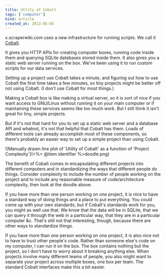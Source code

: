 ```yaml
---
title: Utlity of Cobalt
tags: ['computer']
kind: article
created_at: 2013-05-05
---
```


x.scraperwiki.com uses a new infrastructure for running scripts. We call it
[Cobalt](https://github.com/scraperwiki/cobalt).

It gives you HTTP APIs for creating computer boxes, running code inside them
and querying SQLite databases stored inside them. It also gives you a static
web server running on the box. We've been using it to run custom scripts for
our data services.

Setting up a project use Cobalt takes a minute, and figuring out how to use
Cobalt the first time takes a few minutes, so tiny projects might be better
off not using Cobalt. (I don't use Cobalt for most things.)

Making a Cobalt box is like making a virtual server, so it is sort of nice if
you want access to GNU/Linux without running it on your main computer or if
maintaining these services seems like too much work. But I still think it isn't
great for tiny, simple projects.

But if it's not that hard for you to set up a static web server and a database
API and whatnot, it's not that helpful that Cobalt has them. Loads of different
tools can already accomplish most of these components, so there's probably an
easier way to set up a simple project than using Cobalt.

![Manually drawn line plot of 'Utility of Cobalt' as a function of 'Project Complexity'](<%= @item.identifier %>doodle.png)

The benefit of Cobalt comes in encapsulating different projects into different
computers and in standardizing the ways that different people do things.
Consider complexity to include the number of people working on the project and
to include any reasonable measure of code/architecture complexity, then look
at the doodle above.

If you have more than one person working on one project, it is nice to have
a standard way of doing things and a place to put everything. You could come
up with your own standards, but if Cobalt's standards work for you, you might
as well use that. We know that the data will be in SQLite, that we can query
it through the web in a particular way, that they are in a particular computer
&c. That's still not that interesting, though, because there are other ways to
standardize things.

If you have more than one person working on one project, it is also nice not
to have to trust other people's code. Rather than someone else's code on my
computer, I can run it on the box. The box contains nothing but the project,
so I don't have to worry about it breaking anything else. When projects involve
many different teams of people, you also might want to separate your project
across multiple boxes, one box per team. The standard Cobalt interfaces make
this a bit easier.
